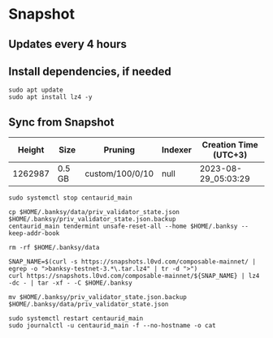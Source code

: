 # Snapshot

## Updates every 4 hours

## Install dependencies, if needed
```
sudo apt update
sudo apt install lz4 -y
```

## Sync from Snapshot  
| Height  | Size | Pruning | Indexer | Creation Time (UTC+3) |
| --------- | --------- | --------- | --------- | --------- |
| 1262987  | 0.5 GB  | custom/100/0/10 | null | 2023-08-29_05:03:29 |

```
sudo systemctl stop centaurid_main

cp $HOME/.banksy/data/priv_validator_state.json $HOME/.banksy/priv_validator_state.json.backup
centaurid_main tendermint unsafe-reset-all --home $HOME/.banksy --keep-addr-book

rm -rf $HOME/.banksy/data 

SNAP_NAME=$(curl -s https://snapshots.l0vd.com/composable-mainnet/ | egrep -o ">banksy-testnet-3.*\.tar.lz4" | tr -d ">")
curl https://snapshots.l0vd.com/composable-mainnet/${SNAP_NAME} | lz4 -dc - | tar -xf - -C $HOME/.banksy

mv $HOME/.banksy/priv_validator_state.json.backup $HOME/.banksy/data/priv_validator_state.json

sudo systemctl restart centaurid_main
sudo journalctl -u centaurid_main -f --no-hostname -o cat